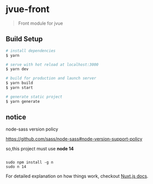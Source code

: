 # jvue-front

> Front module for jvue

## Build Setup

```bash
# install dependencies
$ yarn

# serve with hot reload at localhost:3000
$ yarn dev

# build for production and launch server
$ yarn build
$ yarn start

# generate static project
$ yarn generate
```

## notice

node-sass version policy

https://github.com/sass/node-sass#node-version-support-policy

so,this project must use **node 14**

```

sudo npm install -g n
sudo n 14
```

For detailed explanation on how things work, checkout [Nuxt.js docs](https://nuxtjs.org).
